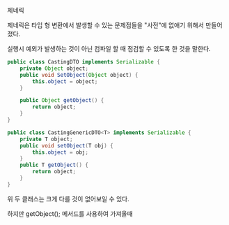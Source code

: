 제네릭

제네릭은 타입 형 변환에서 발생할 수 있는 문제점들을 "사전"에 없애기 위해서 만들어졌다.

실행시 예외가 발생하는 것이 아닌 컴파일 할 때 점검할 수 있도록 한 것을 말한다.

```java
public class CastingDTO implements Serializable {
    private Object object;
    public void SetObject(Object object) {
        this.object = object;
    }

    public Object getObject() {
        return object;
    }
}
```

```java
public class CastingGenericDTO<T> implements Serializable {
    private T object;
    public void setObject(T obj) {
        this.object = obj;
    }
    public T getObject() {
        return object;
    }
}
```

위 두 클래스는 크게 다를 것이 없어보일 수 있다.

하지만 getObject(); 메서드를 사용하여 가져올때 